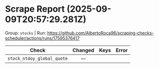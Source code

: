 # Scrape Report (2025-09-09T20:57:29.281Z)

Group: `stocks`  |  Run: https://github.com/AlbertoRoca96/scraping-checks-scheduler/actions/runs/17595376417

| Check | Changed | Keys | Error |
|---|:---:|:--|:--|
| `stock_ntdoy_global_quote` | — |  |  |
